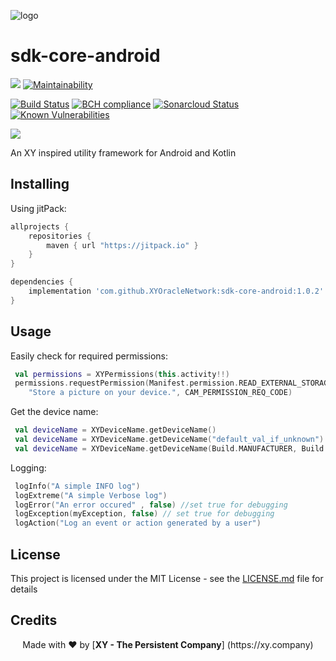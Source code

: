 [logo]: https://cdn.xy.company/img/brand/XY_Logo_GitHub.png

![logo]

# sdk-core-android

[![](https://jitpack.io/v/XYOracleNetwork/sdk-core-android.svg)](https://jitpack.io/#XYOracleNetwork/sdk-core-android) [![Maintainability](https://api.codeclimate.com/v1/badges/6f2827f8a4103feb7aca/maintainability)](https://codeclimate.com/github/XYOracleNetwork/sdk-core-android/maintainability) 

[![Build Status](https://travis-ci.com/XYOracleNetwork/sdk-core-android.svg?branch=master)](https://travis-ci.com/XYOracleNetwork/sdk-core-android) [![BCH compliance](https://bettercodehub.com/edge/badge/XYOracleNetwork/sdk-core-android?branch=master)](https://bettercodehub.com/) [![Sonarcloud Status](https://sonarcloud.io/api/project_badges/measure?project=XYOracleNetwork_sdk-core-android&metric=alert_status)](https://sonarcloud.io/dashboard?id=XYOracleNetwork_sdk-core-android) [![Known Vulnerabilities](https://snyk.io/test/github/XYOracleNetwork/sdk-core-android/badge.svg)](https://snyk.io/test/github/XYOracleNetwork/sdk-core-android) 

[![](https://img.shields.io/gitter/room/XYOracleNetwork/Stardust.svg)](https://gitter.im/XYOracleNetwork/Dev)

An XY inspired utility framework for Android and Kotlin

## Installing

Using jitPack:

```gradle
allprojects {
    repositories {
        maven { url "https://jitpack.io" }
    }
}

```

```gradle
dependencies {
    implementation 'com.github.XYOracleNetwork:sdk-core-android:1.0.2'
}
```

## Usage

Easily check for required permissions:

``` kotlin
 val permissions = XYPermissions(this.activity!!)
 permissions.requestPermission(Manifest.permission.READ_EXTERNAL_STORAGE,
    "Store a picture on your device.", CAM_PERMISSION_REQ_CODE)
```

Get the device name:

``` kotlin
 val deviceName = XYDeviceName.getDeviceName()
 val deviceName = XYDeviceName.getDeviceName("default_val_if_unknown")
 val deviceName = XYDeviceName.getDeviceName(Build.MANUFACTURER, Build.MODEL, "default_val_if_unknown")
```

Logging:

``` kotlin
 logInfo("A simple INFO log")
 logExtreme("A simple Verbose log")
 logError("An error occured" , false) //set true for debugging
 logException(myException, false) // set true for debugging
 logAction("Log an event or action generated by a user")
```

## License

This project is licensed under the MIT License - see the [LICENSE.md](LICENSE.md) file for details

## Credits

<p align="center">Made with  ❤️  by [<b>XY - The Persistent Company</b>] (https://xy.company)</p>
